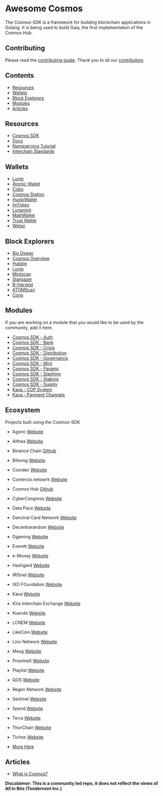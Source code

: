 # Awesome Cosmos

The Cosmos-SDK is a framework for building blockchain applications in Golang. It is being used to build Gaia, the first implementation of the Cosmos Hub.

## Contributing

Please read the [contributing guide](./contributing.md). Thank you to all our [contributors](https://github.com/cosmos/awesome/graphs/contributors)

## Contents

- [Resources](#resources)
- [Wallets](#wallets)
- [Block Explorers](#block-explorers)
- [Modules](#modules)
- [Articles](#articles)

## Resources

- [Cosmos SDK](https://github.com/cosmos/cosmos-sdk/)
- [Docs](https://cosmos.network/docs/)
- [Nameservice Tutorial](https://cosmos.network/docs/tutorial/)
- [Interchain Standards](https://github.com/cosmos/ics/)

## Wallets

- [Lunie](https://lunie.io/)
- [Atomic Wallet](https://atomicwallet.io/)
- [Cobo](https://cobo.com/)
- [Cosmos Station](https://www.cosmostation.io/)
- [HuobiWallet](https://www.huobiwallet.com/)
- [ImToken](https://token.im/)
- [Lunamint](https://lunamint.com/)
- [MathWallet](https://www.mathwallet.org/en/)
- [Trust Wallet](https://trustwallet.com/)
- [Wetez](https://www.wetez.io/homepage)

## Block Explorers

- [Big Dipper](https://bigdipper.forbole.com/)
- [Cosmos Overview](https://cosmos-overview.genesislab.net/)
- [Hubble](https://hubble.figment.network/)
- [Lunie](https://lunie.io)
- [Mintscan](https://www.mintscan.io/)
- [Stargazer](https://stargazer.certus.one/)
- [B-Harvest](https://bharvest.io/wallet_en)
- [ATOMScan](https://atomscan.app)
- [Coris](https://coris.network)

## Modules

If you are working on a module that you would like to be used by the community, add it here.

- [Cosmos SDK - Auth](https://github.com/cosmos/cosmos-sdk/tree/master/docs/spec/auth)
- [Cosmos SDK - Bank](https://github.com/cosmos/cosmos-sdk/tree/master/docs/spec/bank)
- [Cosmos SDK - Crisis](https://github.com/cosmos/cosmos-sdk/tree/master/docs/spec/crisis)
- [Cosmos SDK - Distribution](https://github.com/cosmos/cosmos-sdk/tree/master/docs/spec/distribution)
- [Cosmos SDK - Governance](https://github.com/cosmos/cosmos-sdk/tree/master/docs/spec/governance)
- [Cosmos SDK - Mint](https://github.com/cosmos/cosmos-sdk/tree/master/docs/spec/mint)
- [Cosmos SDK - Params](https://github.com/cosmos/cosmos-sdk/tree/master/docs/spec/params)
- [Cosmos SDK - Slashing](https://github.com/cosmos/cosmos-sdk/tree/master/docs/spec/slashing)
- [Cosmos SDK - Staking](https://github.com/cosmos/cosmos-sdk/tree/master/docs/spec/staking)
- [Cosmos SDK - Supply](https://github.com/cosmos/cosmos-sdk/tree/master/docs/spec/supply)
- [Kava - CDP System](https://github.com/Kava-Labs/kava-devnet/tree/master/blockchain/x)
- [Kava - Payment Channels](https://github.com/Kava-Labs/cosmos-paychan)

## Ecosystem

Projects built using the Cosmos-SDK

- Agoric [Website](https://agoric.com/)
- Althea [Website](https://althea.net/)
- Binance Chain [Github](https://github.com/binance-chain/)
- Bitsong [Website](https://bitsong.io/)
- Comdex [Website](https://comdex.sg/)
- Comercio.netowrk [Website](https://commercio.network)
- Cosmos Hub [Github](https://github.com/cosmos/gaia)
- CyberCongress [Website](https://cybercongress.ai)
- Data Pace [Website](https://datapace.io/)
- Denctral Card Network [Website](https://www.decentral-card.net/)
- Decentrarandom [Website](https://decentrandom.com/)
- Dgaming [Website](https://hub.dgaming.com/)
- Everett [Website](https://www.everett.zone/)
- e-Money [Website](https://e-money.com/)
- Hashgard [Website](https://www.hashgard.io/)
- IRISnet [Website](https://www.irisnet.org/)
- IXO FOundation [Website](http://ixo.foundation/)
- Kava [Website](https://kava.io/)
- Kira Interchain Exchange [Website](https://kiraex.com/)
- Kuende [Website](https://kuende.com/)
- LCNEM [Website](https://lcnem.com/)
- LikeCoin [Website](https://like.co/)
- Lino Network [Website](https://lino.network/)
- Mesg [Website](https://mesg.com/)
- ProximaX [Website](https://www.proximax.io/)
- Playlist [Website](https://www.playlist.com/)
- QOS [Website](https://www.qoschain.io/#/xingyun)
- Regen Network [Website](https://regen.network/)
- Sentinel [Website](https://sentinel.co/)
- Spend [Website](https://www.spend.com/)
- Terra [Website](https://terra.money/)
- ThorChain [Website](https://thorchain.org/)
- Tichex [Website](https://tichex.com/)

- [More Here](https://forum.cosmos.network/t/list-of-projects-in-cosmos-tendermint-ecosystem/243)

## Articles

- [What is Cosmos?](https://cosmos.network/intro/)

**Discalaimer: This is a community led repo, it does not reflect the views of All In Bits (Tendermint Inc.)**
